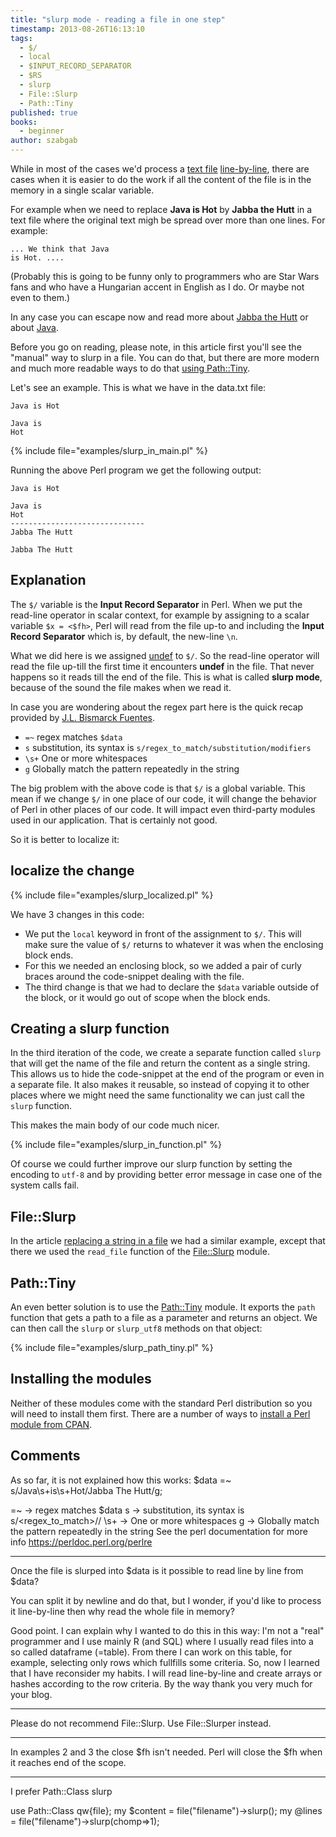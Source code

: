 ```yaml
---
title: "slurp mode - reading a file in one step"
timestamp: 2013-08-26T16:13:10
tags:
  - $/
  - local
  - $INPUT_RECORD_SEPARATOR
  - $RS
  - slurp
  - File::Slurp
  - Path::Tiny
published: true
books:
  - beginner
author: szabgab
---
```



While in most of the cases we'd process a [text file](/what-is-a-text-file) [line-by-line](/open-and-read-from-files),
there are cases when it is easier to do the work if all the content of the file is in the memory in a single scalar variable.

For example when we need to replace **Java is Hot** by **Jabba the Hutt** in a text file where the original text migh be spread
over more than one lines. For example:

```
... We think that Java
is Hot. ....
```

(Probably this is going to be funny only to programmers who are Star Wars fans and who have a Hungarian accent in
English as I do. Or maybe not even to them.)

In any case you can escape now and read more about [Jabba the Hutt](http://en.wikipedia.org/wiki/Jabba_the_Hutt) or about [Java](https://code-maven.com/java).


Before you go on reading, please note, in this article first you'll see the "manual" way to slurp in a file. You can do
that, but there are more modern and much more readable ways to do that
[using Path::Tiny](/use-path-tiny-to-read-and-write-file).

Let's see an example. This is what we have in the data.txt file:

```
Java is Hot

Java is
Hot
```

{% include file="examples/slurp_in_main.pl" %}

Running the above Perl program we get the following output:

```
Java is Hot

Java is
Hot
------------------------------
Jabba The Hutt

Jabba The Hutt
```

## Explanation

The `$/` variable is the **Input Record Separator** in Perl. When we put the read-line operator in scalar
context, for example by assigning to a scalar variable `$x = <$fh>`, Perl will read from the file up-to
and including the **Input Record Separator** which is, by default, the new-line `\n`.

What we did here is we assigned [undef](/undef-and-defined-in-perl) to `$/`. So the read-line operator
will read the file up-till the first time it encounters **undef** in the file. That never happens so it reads till
the end of the file. This is what is called **slurp mode**, because of the sound the file makes when we read it.

In case you are wondering about the regex part here is the quick recap provided by [J.L. Bismarck Fuentes](http://jlbfuentes.com/).

* `=~` regex matches `$data`
* `s` substitution, its syntax is `s/regex_to_match/substitution/modifiers`
* `\s+`  One or more whitespaces
* `g` Globally match the pattern repeatedly in the string

The big problem with the above code is that `$/` is a global variable. This mean if we change `$/` in one place
of our code, it will change the behavior of Perl in other places of our code.
It will impact even third-party modules used in our application. That is certainly not good.

So it is better to localize it:

## localize the change

{% include file="examples/slurp_localized.pl" %}


We have 3 changes in this code:
* We put the `local` keyword in front of the assignment to `$/`. This will make sure the value of `$/`
returns to whatever it was when the enclosing block ends.
* For this we needed an enclosing block, so we added a pair of curly braces around
the code-snippet dealing with the file.
* The third change is that we had to declare the `$data` variable outside of the block,
or it would go out of scope when the block ends.


## Creating a slurp function

In the third iteration of the code, we create a separate function called `slurp` that will get
the name of the file and return the content as a single string. This allows us to hide the code-snippet
at the end of the program or even in a separate file. It also makes it reusable, so instead of copying it
to other places where we might need the same functionality we can just call the `slurp` function.

This makes the main body of our code much nicer.

{% include file="examples/slurp_in_function.pl" %}

Of course we could further improve our slurp function by setting the encoding to `utf-8` and by providing better
error message in case one of the system calls fail.

## File::Slurp

In the article [replacing a string in a file](/how-to-replace-a-string-in-a-file-with-perl) we had a similar example,
except that there we used the `read_file` function of the [File::Slurp](https://metacpan.org/pod/File::Slurp) module.

## Path::Tiny

An even better solution is to use the [Path::Tiny](https://metacpan.org/pod/Path::Tiny)
module. It exports the `path` function that gets a path to a file as a parameter and returns
an object. We can then call the `slurp` or `slurp_utf8` methods on that object:

{% include file="examples/slurp_path_tiny.pl" %}

## Installing the modules

Neither of these modules come with the standard Perl distribution so you will need to install them first.
There are a number of ways to [install a Perl module from CPAN](/how-to-install-a-perl-module-from-cpan).

## Comments

As so far, it is not explained how this works:
$data =~ s/Java\s+is\s+Hot/Jabba The Hutt/g;

=~ -> regex matches $data
s -> substitution, its syntax is s/<regex_to_match>/<substitution>/<modifiers>
\s+ -> One or more whitespaces
g -> Globally match the pattern repeatedly in the string
See the perl documentation for more info https://perldoc.perl.org/perlre

<hr>

Once the file is slurped into $data is it possible to read line by line from $data?

You can split it by newline and do that, but I wonder, if you'd like to process it line-by-line then why read the whole file in memory?

Good point. I can explain why I wanted to do this in this way: I'm not a "real" programmer and I use mainly R (and SQL) where I usually read files into a so called dataframe (=table). From there I can work on this table, for example, selecting only rows which fullfills some criteria. So, now I learned that I have reconsider my habits. I will read line-by-line and create arrays or hashes according to the row criteria. By the way thank you very much for your blog.


<hr>

Please do not recommend File::Slurp. Use File::Slurper instead.

<hr>

In examples 2 and 3 the close $fh isn't needed. Perl will close the $fh when it reaches end of the scope.

<hr>

I prefer Path::Class slurp


use Path::Class qw{file};
my $content = file("filename")->slurp();
my @lines = file("filename")->slurp(chomp=>1);



